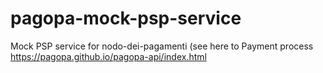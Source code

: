 # pagopa-mock-psp-service
Mock PSP service for nodo-dei-pagamenti (see here to Payment process  https://pagopa.github.io/pagopa-api/index.html
